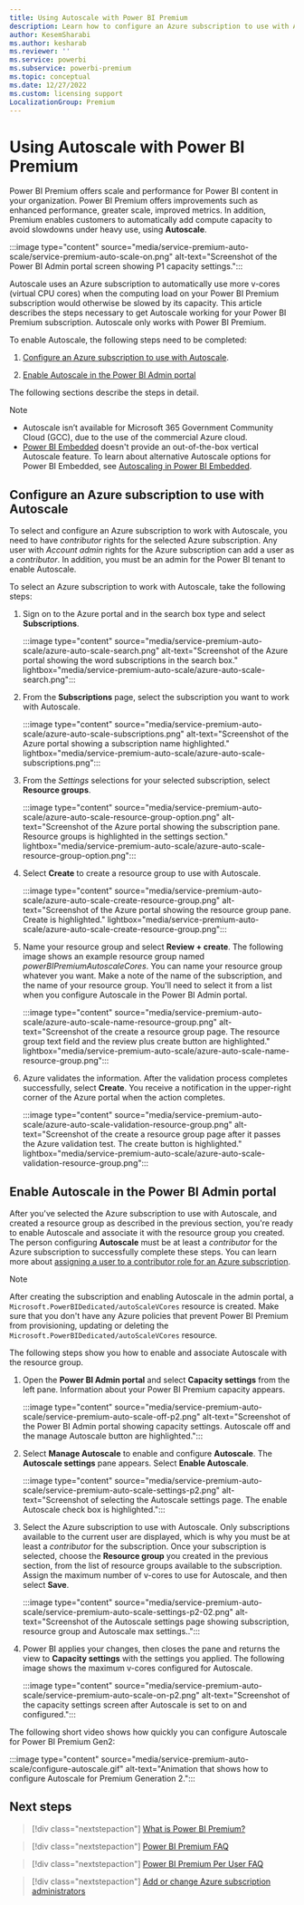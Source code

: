 ```yaml
---
title: Using Autoscale with Power BI Premium
description: Learn how to configure an Azure subscription to use with Autoscale and then enable Autoscale in the Power BI Admin portal.
author: KesemSharabi
ms.author: kesharab
ms.reviewer: ''
ms.service: powerbi
ms.subservice: powerbi-premium
ms.topic: conceptual
ms.date: 12/27/2022
ms.custom: licensing support
LocalizationGroup: Premium
---
```


# Using Autoscale with Power BI Premium

Power BI Premium offers scale and performance for Power BI content in your organization. Power BI Premium offers improvements such as enhanced performance, greater scale, improved metrics. In addition, Premium enables customers to automatically add compute capacity to avoid slowdowns under heavy use, using **Autoscale**.

:::image type="content" source="media/service-premium-auto-scale/service-premium-auto-scale-on.png" alt-text="Screenshot of the Power BI Admin portal screen showing P1 capacity settings.":::

Autoscale uses an Azure subscription to automatically use more v-cores (virtual CPU cores) when the computing load on your Power BI Premium subscription would otherwise be slowed by its capacity. This article describes the steps necessary to get Autoscale working for your Power BI Premium subscription. Autoscale only works with Power BI Premium.

To enable Autoscale, the following steps need to be completed:

1. [Configure an Azure subscription to use with Autoscale](#configure-an-azure-subscription-to-use-with-autoscale).

1. [Enable Autoscale in the Power BI Admin portal](#enable-autoscale-in-the-power-bi-admin-portal)

The following sections describe the steps in detail.

>[!NOTE]
>
>* Autoscale isn’t available for Microsoft 365 Government Community Cloud (GCC), due to the use of the commercial Azure cloud.
>* [Power BI Embedded](../developer/embedded/embedded-analytics-power-bi.md) doesn't provide an out-of-the-box vertical Autoscale feature. To learn about alternative Autoscale options for Power BI Embedded, see [Autoscaling in Power BI Embedded](../developer/embedded/azure-pbie-scale-capacity.md#autoscale-your-capacity).

## Configure an Azure subscription to use with Autoscale

To select and configure an Azure subscription to work with Autoscale, you need to have *contributor* rights for the selected Azure subscription. Any user with *Account admin* rights for the Azure subscription can add a user as a *contributor*. In addition, you must be an admin for the Power BI tenant to enable Autoscale.

To select an Azure subscription to work with Autoscale, take the following steps:

1. Sign on to the Azure portal and in the search box type and select **Subscriptions**.

   :::image type="content" source="media/service-premium-auto-scale/azure-auto-scale-search.png" alt-text="Screenshot of the Azure portal showing the word subscriptions in the search box." lightbox="media/service-premium-auto-scale/azure-auto-scale-search.png":::

1. From the **Subscriptions** page, select the subscription you want to work with Autoscale.

   :::image type="content" source="media/service-premium-auto-scale/azure-auto-scale-subscriptions.png" alt-text="Screenshot of the Azure portal showing a subscription name highlighted." lightbox="media/service-premium-auto-scale/azure-auto-scale-subscriptions.png":::

1. From the *Settings* selections for your selected subscription, select **Resource groups**.

    :::image type="content" source="media/service-premium-auto-scale/azure-auto-scale-resource-group-option.png" alt-text="Screenshot of the Azure portal showing the subscription pane. Resource groups is highlighted in the settings section." lightbox="media/service-premium-auto-scale/azure-auto-scale-resource-group-option.png":::

1. Select **Create** to create a resource group to use with Autoscale.

    :::image type="content" source="media/service-premium-auto-scale/azure-auto-scale-create-resource-group.png" alt-text="Screenshot of the Azure portal showing the resource group pane. Create is highlighted." lightbox="media/service-premium-auto-scale/azure-auto-scale-create-resource-group.png":::

1. Name your resource group and select **Review + create**. The following image shows an example resource group named *powerBIPremiumAutoscaleCores*. You can name your resource group whatever you want. Make a note of the name of the subscription, and the name of your resource group. You'll need to select it from a list when you configure Autoscale in the Power BI Admin portal.

    :::image type="content" source="media/service-premium-auto-scale/azure-auto-scale-name-resource-group.png" alt-text="Screenshot of the create a resource group page. The resource group text field and the review plus create button are highlighted." lightbox="media/service-premium-auto-scale/azure-auto-scale-name-resource-group.png":::

1. Azure validates the information. After the validation process completes successfully, select **Create**. You receive a notification in the upper-right corner of the Azure portal when the action completes.

    :::image type="content" source="media/service-premium-auto-scale/azure-auto-scale-validation-resource-group.png" alt-text="Screenshot of the create a resource group page after it passes the Azure validation test. The create button is highlighted." lightbox="media/service-premium-auto-scale/azure-auto-scale-validation-resource-group.png":::

## Enable Autoscale in the Power BI Admin portal

After you've selected the Azure subscription to use with Autoscale, and created a resource group as described in the previous section, you're ready to enable Autoscale and associate it with the resource group you created. The person configuring **Autoscale** must be at least a *contributor* for the Azure subscription to successfully complete these steps. You can learn more about [assigning a user to a contributor role for an Azure subscription](/azure/cost-management-billing/manage/add-change-subscription-administrator).

>[!NOTE]
>After creating the subscription and enabling Autoscale in the admin portal, a `Microsoft.PowerBIDedicated/autoScaleVCores` resource is created. Make sure that you don't have any Azure policies that prevent Power BI Premium from provisioning, updating or deleting the `Microsoft.PowerBIDedicated/autoScaleVCores` resource.

The following steps show you how to enable and associate Autoscale with the resource group.

1. Open the **Power BI Admin portal** and select **Capacity settings** from the left pane. Information about your Power BI Premium capacity appears.

    :::image type="content" source="media/service-premium-auto-scale/service-premium-auto-scale-off-p2.png" alt-text="Screenshot of the Power BI Admin portal showing capacity settings. Autoscale off and the manage Autoscale button are highlighted.":::

1. Select **Manage Autoscale**  to enable and configure **Autoscale**. The **Autoscale settings** pane appears. Select  **Enable Autoscale**.

    :::image type="content" source="media/service-premium-auto-scale/service-premium-auto-scale-settings-p2.png" alt-text="Screenshot of selecting the Autoscale settings page. The enable Autoscale check box is highlighted.":::

1. Select the Azure subscription to use with Autoscale. Only subscriptions available to the current user are displayed, which is why you must be at least a *contributor* for the subscription. Once your subscription is selected, choose the **Resource group** you created in the previous section, from the list of resource groups available to the subscription. Assign the maximum number of v-cores to use for Autoscale, and then select **Save**.

    :::image type="content" source="media/service-premium-auto-scale/service-premium-auto-scale-settings-p2-02.png" alt-text="Screenshot of the Autoscale settings page showing subscription, resource group and Autoscale max settings..":::

1. Power BI applies your changes, then closes the pane and returns the view to **Capacity settings** with the settings you applied. The following image shows the maximum v-cores configured for Autoscale.

    :::image type="content" source="media/service-premium-auto-scale/service-premium-auto-scale-on-p2.png" alt-text="Screenshot of the capacity settings screen after Autoscale is set to on and configured.":::

The following short video shows how quickly you can configure Autoscale for Power BI Premium Gen2:

:::image type="content" source="media/service-premium-auto-scale/configure-autoscale.gif" alt-text="Animation that shows how to configure Autoscale for Premium Generation 2.":::

## Next steps

> [!div class="nextstepaction"]
> [What is Power BI Premium?](service-premium-gen2-what-is.md)

> [!div class="nextstepaction"]
> [Power BI Premium FAQ](service-premium-gen2-faq.yml)

> [!div class="nextstepaction"]
> [Power BI Premium Per User FAQ](service-premium-per-user-faq.yml)

> [!div class="nextstepaction"]
> [Add or change Azure subscription administrators](/azure/cost-management-billing/manage/add-change-subscription-administrator)
